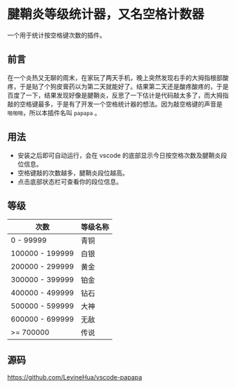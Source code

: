 # 腱鞘炎等级统计器，又名空格计数器

一个用于统计按空格键次数的插件。

## 前言

在一个炎热又无聊的周末，在家玩了两天手机，晚上突然发现右手的大拇指根部酸疼，于是贴了个狗皮膏药以为第二天就能好了。结果第二天还是酸疼酸疼的，于是百度了一下，结果发现好像是腱鞘炎，反思了一下估计是代码敲太多了，而大拇指敲的空格键最多，于是有了开发一个空格统计器的想法。因为敲空格键的声音是 `啪啪啪`，所以本插件名叫 `papapa` 。

## 用法

- 安装之后即可自动运行，会在 vscode 的底部显示今日按空格次数及腱鞘炎段位信息。
- 空格键敲的次数越多，腱鞘炎段位越高。
- 点击底部状态栏可查看你的段位信息。

## 等级

| 次数            | 等级名称 |
| --------------- | -------- |
| 0 - 99999       | 青铜     |
| 100000 - 199999 | 白银     |
| 200000 - 299999 | 黄金     |
| 300000 - 399999 | 铂金     |
| 400000 - 499999 | 钻石     |
| 500000 - 599999 | 大神     |
| 600000 - 699999 | 无敌     |
| >= 700000       | 传说     |

## 源码

https://github.com/LevineHua/vscode-papapa
